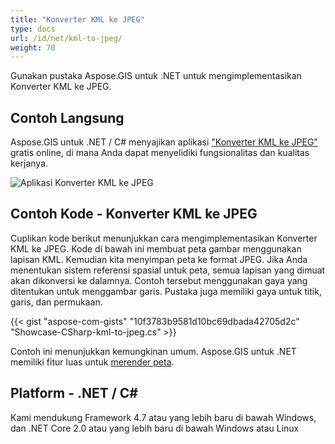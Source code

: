 ```yaml
---
title: "Konverter KML ke JPEG"
type: docs
url: /id/net/kml-to-jpeg/
weight: 70
---
```


Gunakan pustaka Aspose.GIS untuk .NET untuk mengimplementasikan Konverter KML ke JPEG.

## **Contoh Langsung**

Aspose.GIS untuk .NET / C# menyajikan aplikasi ["Konverter KML ke JPEG"](https://products.aspose.app/gis/viewer/kml-to-jpeg) gratis online, di mana Anda dapat menyelidiki fungsionalitas dan kualitas kerjanya.

![Aplikasi Konverter KML ke JPEG](viewer.png)

## **Contoh Kode - Konverter KML ke JPEG**

Cuplikan kode berikut menunjukkan cara mengimplementasikan Konverter KML ke JPEG. Kode di bawah ini membuat peta gambar menggunakan lapisan KML. Kemudian kita menyimpan peta ke format JPEG. Jika Anda menentukan sistem referensi spasial untuk peta, semua lapisan yang dimuat akan dikonversi ke dalamnya.
Contoh tersebut menggunakan gaya yang ditentukan untuk menggambar garis. Pustaka juga memiliki gaya untuk titik, garis, dan permukaan.

{{< gist "aspose-com-gists" "10f3783b9581d10bc69dbada42705d2c" "Showcase-CSharp-kml-to-jpeg.cs" >}}

Contoh ini menunjukkan kemungkinan umum. Aspose.GIS untuk .NET memiliki fitur luas untuk [merender peta](https://docs.aspose.com/gis/net/map-rendering/).

## **Platform - .NET / C#**

Kami mendukung Framework 4.7 atau yang lebih baru di bawah Windows, dan .NET Core 2.0 atau yang lebih baru di bawah Windows atau Linux
